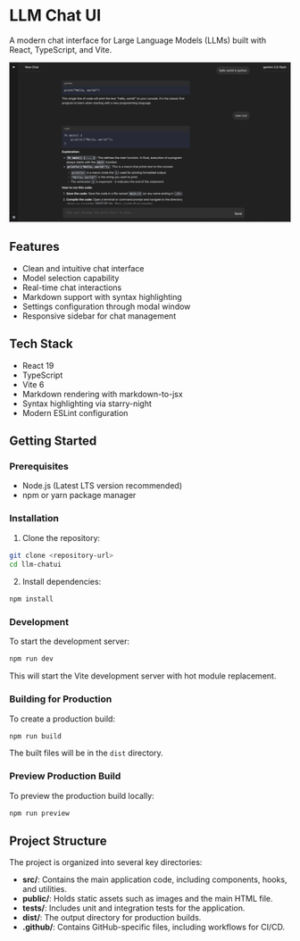 # LLM Chat UI

A modern chat interface for Large Language Models (LLMs) built with React, TypeScript, and Vite.

![img.png](img.png)

## Features

- Clean and intuitive chat interface
- Model selection capability
- Real-time chat interactions
- Markdown support with syntax highlighting
- Settings configuration through modal window
- Responsive sidebar for chat management

## Tech Stack

- React 19
- TypeScript
- Vite 6
- Markdown rendering with markdown-to-jsx
- Syntax highlighting via starry-night
- Modern ESLint configuration

## Getting Started

### Prerequisites

- Node.js (Latest LTS version recommended)
- npm or yarn package manager

### Installation

1. Clone the repository:
```bash
git clone <repository-url>
cd llm-chatui
```

2. Install dependencies:
```bash
npm install
```

### Development

To start the development server:

```bash
npm run dev
```

This will start the Vite development server with hot module replacement.

### Building for Production

To create a production build:

```bash
npm run build
```

The built files will be in the `dist` directory.

### Preview Production Build

To preview the production build locally:

```bash
npm run preview
```

## Project Structure

The project is organized into several key directories:

- **src/**: Contains the main application code, including components, hooks, and utilities.
- **public/**: Holds static assets such as images and the main HTML file.
- **tests/**: Includes unit and integration tests for the application.
- **dist/**: The output directory for production builds.
- **.github/**: Contains GitHub-specific files, including workflows for CI/CD.

